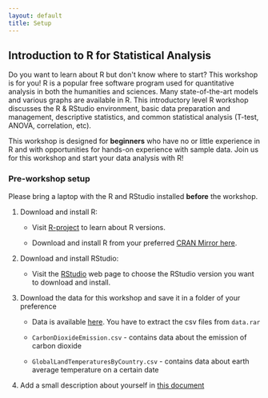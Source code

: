 ```yaml
---
layout: default
title: Setup
---
```

## Introduction to R for Statistical Analysis

Do you want to learn about R but don't know where to start? This workshop is for you! R is a popular free software program used for quantitative analysis in both the humanities and sciences. Many state-of-the-art models and various graphs are available in R. This introductory level R workshop discusses the R & RStudio environment, basic data preparation and management, descriptive statistics, and common statistical analysis (T-test, ANOVA, correlation, etc). 


This workshop is designed for **beginners** who have no or little experience in R and with opportunities for hands-on experience with sample data. Join us for this workshop and start your data analysis with R!

### Pre-workshop setup 

Please bring a laptop with the R and RStudio installed **before** the workshop.

1. Download and install R:

    * Visit [R-project](https://www.r-project.org) to learn about R versions.

    * Download and install R from your preferred [CRAN Mirror here](https://cran.r-project.org/mirrors.html).

1. Download and install RStudio:

    * Visit the [RStudio](https://www.rstudio.com/products/rstudio/download/#download) web page to choose the RStudio version you want to download and install.


1. Download the data for this workshop and save it in a folder of your preference

    * Data is available [here](https://github.com/ubc-library-rc/intro-r/raw/master/data.rar). You have to extract the csv files from `data.rar`

    * `CarbonDioxideEmission.csv` - contains data about the emission of carbon dioxide
 
    * `GlobalLandTemperaturesByCountry.csv` - contains data about earth average temperature on a certain date

1. Add a small description about yourself in [this document](https://docs.google.com/document/d/1NSgZucRWe1UCAsNc0wjlN9JssWdVAcI2gvSqkDeGL_o/edit?usp=sharing)
